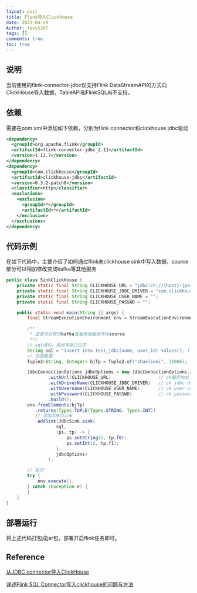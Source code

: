 ```yaml
---
layout: post
title: Flink导入ClickHouse
date: 2022-04-20
Author: levy5307
tags: []
comments: true
toc: true
---
```


## 说明

当前使用的flink-connector-jdbc仅支持Flink DataStreamAPI的方式向ClickHouse导入数据，TableAPI和FlinkSQL尚不支持。

## 依赖

需要在pom.xml中添加如下依赖，分别为flink connector和clickhouse jdbc驱动

```xml
<dependency>
  <groupId>org.apache.flink</groupId>
  <artifactId>flink-connector-jdbc_2.11</artifactId>
  <version>1.12.7</version>
</dependency>
<dependency>
  <groupId>com.clickhouse</groupId>
  <artifactId>clickhouse-jdbc</artifactId>
  <version>0.3.2-patch8</version>
  <classifier>http</classifier>
  <exclusions>
    <exclusion>
      <groupId>*</groupId>
      <artifactId>*</artifactId>
    </exclusion>
  </exclusions>
</dependency>
```

## 代码示例

在如下代码中，主要介绍了如何通过flink向clickhouse sink中写入数据，source部分可以稍加修改变成kafka等其他服务

```java
public class SinkClickHouse {
    private static final String CLICKHOUSE_URL = "jdbc:ch://{host}:{port}/{database}";
    private static final String CLICKHOUSE_JDBC_DRIVER = "com.clickhouse.jdbc.ClickHouseDriver";
    private static final String CLICKHOUSE_USER_NAME = "";
    private static final String CLICKHOUSE_PASSWD = "";

    public static void main(String [] args) {
        final StreamExecutionEnvironment env = StreamExecutionEnvironment.getExecutionEnvironment();

        /**
         * 这里可以修改kafka或者其他服务作为source
         **/
        // sql语句，用问号做占位符
        String sql = "insert into test_jdbc(name, user_id) values(?, ?)";
        // 伪造数据
        Tuple2<String, Integer> bjTp = Tuple2.of("zhaoliwei", 10086);

        JdbcConnectionOptions jdbcOptions = new JdbcConnectionOptions.JdbcConnectionOptionsBuilder()
                .withUrl(CLICKHOUSE_URL)                  // ck服务地址
                .withDriverName(CLICKHOUSE_JDBC_DRIVER)   // ck jdbc driver
                .withUsername(CLICKHOUSE_USER_NAME)       // ck user name
                .withPassword(CLICKHOUSE_PASSWD)          // ck password
                .build();
        env.fromElements(bjTp)
           .returns(Types.TUPLE(Types.STRING, Types.INT))
           // 添加JDBCSink
           .addSink(JdbcSink.sink(
                   sql,
                   (ps, tp) -> {
                       ps.setString(1, tp.f0);
                       ps.setInt(2, tp.f1);
                   },
                   jdbcOptions)
                );

        // 执行
        try {
            env.execute();
        } catch (Exception e) {
        }
    }
}
```

## 部署运行

将上述代码打包成jar包，部署开启flink任务即可。

## Reference

[从JDBC connector导入ClickHouse](https://help.aliyun.com/document_detail/175749.html)

[详述Flink SQL Connector写入clickhouse的问题与方法](https://blog.csdn.net/weixin_44056920/article/details/116457512)

